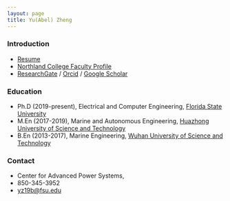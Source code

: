 ```yaml
---
layout: page
title: Yu(Abel) Zheng
---
```


### Introduction
* [Resume](resource/Resume.pdf)
* [Northland College Faculty Profile](http://www.northland.edu/academics-faculty-profiles.htm?id=111)
* [ResearchGate](https://www.researchgate.net/profile/Yu_Zheng45) / [Orcid](https://orcid.org/0000-0002-0894-6912) / [Google Scholar](https://scholar.google.com/citations?user=dn6dKBUAAAAJ&hl=en&oi=sra)

### Education
* Ph.D (2019-present), Electrical and Computer Engineering, [Florida State University](https://www.fsu.edu/)
* M.En (2017-2019), Marine and Autonomous Engineering, [Huazhong University of Science and Technology](http://english.hust.edu.cn/)
* B.En (2013-2017), Marine Engineering, [Wuhan University of Science and Technology](http://english.whut.edu.cn/)

### Contact
* Center for Advanced Power Systems, 
* 850-345-3952
* [yz19b@fsu.edu](mailto:yz19b@fsu.edu)
